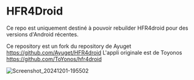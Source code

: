 HFR4Droid
===============

Ce repo est uniquement destiné à pouvoir rebuilder HFR4droid pour des versions d'Android récentes.

Ce repository est un fork du repository de Ayuget https://github.com/Ayuget/HFR4droid
L'appli originale est de Toyonos https://github.com/ToYonos/hfr4droid


![Screenshot_20241201-195502](https://github.com/user-attachments/assets/a8adddb9-6e82-4ed8-a3ec-99989c106ade)



